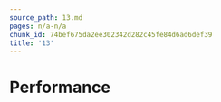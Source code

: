 ```yaml
---
source_path: 13.md
pages: n/a-n/a
chunk_id: 74bef675da2ee302342d282c45fe84d6ad6def39
title: '13'
---
```

# Performance

